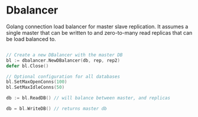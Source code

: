 # Dbalancer

Golang connection load balancer for master slave replication. It assumes a single master that can be written to and zero-to-many read replicas that can be load balanced to.

```go

// Create a new DBalancer with the master DB
bl := dbalancer.NewDBalancer(db, rep, rep2)
defer bl.Close()

// Optional configuration for all databases
bl.SetMaxOpenConns(100)
bl.SetMaxIdleConns(50)

db := bl.ReadDB() // will balance between master, and replicas

db = bl.WriteDB() // returns master db

```
